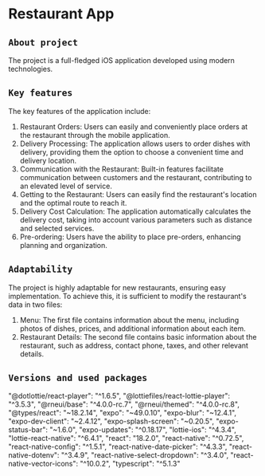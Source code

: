 # Restaurant App

## `About project`
The project is a full-fledged iOS application developed using modern technologies.

## `Key features`

The key features of the application include:
1. Restaurant Orders: Users can easily and conveniently place orders at the restaurant through the mobile application.
2. Delivery Processing: The application allows users to order dishes with delivery, providing them the option to choose a convenient time and delivery location.
3. Communication with the Restaurant: Built-in features facilitate communication between customers and the restaurant, contributing to an elevated level of service.
4. Getting to the Restaurant: Users can easily find the restaurant's location and the optimal route to reach it.
5. Delivery Cost Calculation: The application automatically calculates the delivery cost, taking into account various parameters such as distance and selected services.
6. Pre-ordering: Users have the ability to place pre-orders, enhancing planning and organization.

## `Adaptability`

The project is highly adaptable for new restaurants, ensuring easy implementation. To achieve this, it is sufficient to modify the restaurant's data in two files:
1. Menu: The first file contains information about the menu, including photos of dishes, prices, and additional information about each item.
2. Restaurant Details: The second file contains basic information about the restaurant, such as address, contact phone, taxes, and other relevant details.


## `Versions and used packages`

"@dotlottie/react-player": "^1.6.5",
"@lottiefiles/react-lottie-player": "^3.5.3",
"@rneui/base": "^4.0.0-rc.7",
"@rneui/themed": "^4.0.0-rc.8",
"@types/react": "~18.2.14",
"expo": "~49.0.10",
"expo-blur": "~12.4.1",
"expo-dev-client": "~2.4.12",
"expo-splash-screen": "~0.20.5",
"expo-status-bar": "~1.6.0",
"expo-updates": "^0.18.17",
"lottie-ios": "^4.3.4",
"lottie-react-native": "^6.4.1",
"react": "18.2.0",
"react-native": "^0.72.5",
"react-native-config": "^1.5.1",
"react-native-date-picker": "^4.3.3",
"react-native-dotenv": "^3.4.9",
"react-native-select-dropdown": "^3.4.0",
"react-native-vector-icons": "^10.0.2",
"typescript": "^5.1.3"
